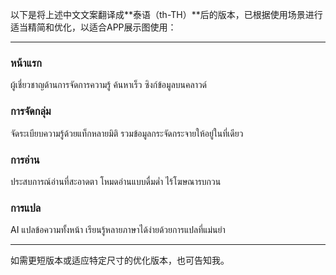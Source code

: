 以下是将上述中文文案翻译成\*\*泰语（th-TH）\*\*后的版本，已根据使用场景进行适当精简和优化，以适合APP展示图使用：

---

### หน้าแรก

ผู้เชี่ยวชาญด้านการจัดการความรู้
ค้นหาเร็ว ซิงก์ข้อมูลบนคลาวด์

### การจัดกลุ่ม

จัดระเบียบความรู้ด้วยแท็กหลายมิติ
รวมข้อมูลกระจัดกระจายให้อยู่ในที่เดียว

### การอ่าน

ประสบการณ์อ่านที่สะอาดตา
โหมดอ่านแบบดื่มด่ำ ไร้โฆษณารบกวน

### การแปล

AI แปลข้อความทั้งหน้า
เรียนรู้หลายภาษาได้ง่ายด้วยการแปลที่แม่นยำ

---

如需更短版本或适应特定尺寸的优化版本，也可告知我。
